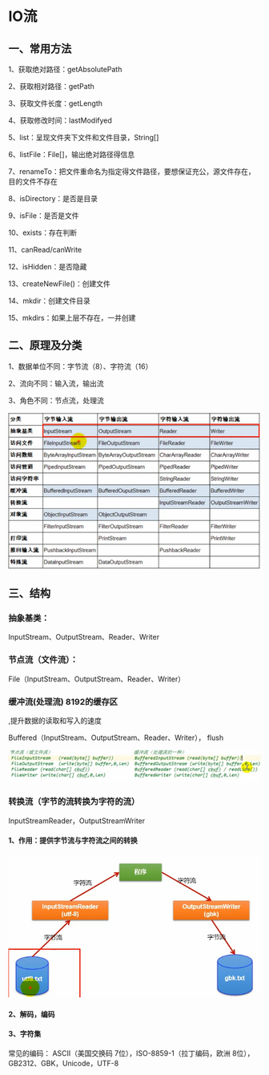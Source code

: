# IO流

## 一、常用方法

1、获取绝对路径：getAbsolutePath

2、获取相对路径：getPath

3、获取文件长度：getLength

4、获取修改时间：lastModifyed

5、list：呈现文件夹下文件和文件目录，String[]

6、listFile：File[]，输出绝对路径得信息

7、renameTo：把文件重命名为指定得文件路径，要想保证充公，源文件存在， 目的文件不存在

8、isDirectory：是否是目录

9、isFile：是否是文件

10、exists：存在判断

11、canRead/canWrite

12、isHidden：是否隐藏

13、createNewFile()：创建文件

14、mkdir：创建文件目录

15、mkdirs：如果上层不存在，一并创建

## 二、原理及分类

1、数据单位不同：字节流（8）、字符流（16）

2、流向不同：输入流，输出流

3、角色不同：节点流，处理流

![image-20200506114508357](image-20200506114508357.png)

## 三、结构

### 抽象基类： 

InputStream、OutputStream、Reader、Writer

### 节点流（文件流）：

File（InputStream、OutputStream、Reader、Writer）

### 缓冲流(处理流)   8192的缓存区

,提升数据的读取和写入的速度

Buffered（InputStream、OutputStream、Reader、Writer）， flush

![image-20200506192715063](image-20200506192715063.png)

### 转换流（字节的流转换为字符的流）

InputStreamReader，OutputStreamWriter

#### 1、作用：提供字节流与字符流之间的转换

![image-20200506200123139](image-20200506200123139.png)

#### 2、解码，编码

#### 3、字符集

常见的编码： ASCII（美国交换码 7位），ISO-8859-1（拉丁编码，欧洲 8位），GB2312、GBK，Unicode，UTF-8

